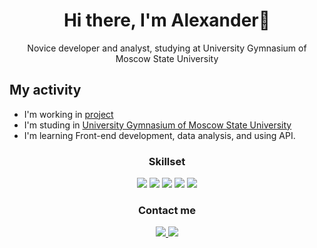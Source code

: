 <div id="header" align="center">
  <h1>Hi there, I'm Alexander👋</h1>
</div>

<div align="center">
  <p>Novice developer and analyst, studying at University Gymnasium of Moscow State University</p>
</div>

## My activity
* I'm working in [project](https://challenge.school.msu.ru/esg)
* I'm studing in [University Gymnasium of Moscow State University](https://school.msu.ru/)
* I'm learning Front-end development, data analysis, and using API.

<div id="header" align="center">
  <h3>Skillset</h3>
</div>
<p align='center'>
  <img src="https://img.shields.io/badge/C-00599C?style=for-the-badge&logo=c&logoColor=white"/>
  <img src="https://img.shields.io/badge/C%2B%2B-00599C?style=for-the-badge&logo=c%2B%2B&logoColor=white"/>
  <img src="https://img.shields.io/badge/JavaScript-2C2D72?style=for-the-badge&logo=javascript&logoColor=white"/>
  <img src="https://img.shields.io/badge/Python-FFD43B?style=for-the-badge&logo=python&logoColor=blue"/>
  <img src="https://img.shields.io/badge/HTML-109989?style=for-the-badge&logo=HTML&logoColor=white"/>

</p>

<div id="header" align="center">
  <h3>Contact me</h3>
</div>

<p align='center'>
   <a href="https://t.me/Chuvpilo_Alexander">
       <img src="https://img.shields.io/badge/Telegram-2CA5E0?style=for-the-badge&logo=telegram&logoColor=white"/>
   </a>
  <a href="https://vk.com/id539139404">
       <img src="https://img.shields.io/badge/вконтакте-%232E87FB.svg?&style=for-the-badge&logo=vk&logoColor=white"/>
   </a>
<p align='center'>
